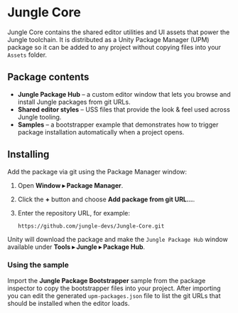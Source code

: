 # Jungle Core

Jungle Core contains the shared editor utilities and UI assets that power the Jungle toolchain.
It is distributed as a Unity Package Manager (UPM) package so it can be added to any project
without copying files into your `Assets` folder.

## Package contents

* **Jungle Package Hub** – a custom editor window that lets you browse and install Jungle
  packages from git URLs.
* **Shared editor styles** – USS files that provide the look & feel used across Jungle tooling.
* **Samples** – a bootstrapper example that demonstrates how to trigger package installation
  automatically when a project opens.

## Installing

Add the package via git using the Package Manager window:

1. Open **Window ▸ Package Manager**.
2. Click the **+** button and choose **Add package from git URL…**.
3. Enter the repository URL, for example:

   ```text
   https://github.com/jungle-devs/Jungle-Core.git
   ```

Unity will download the package and make the `Jungle Package Hub` window available under
**Tools ▸ Jungle ▸ Package Hub**.

### Using the sample

Import the **Jungle Package Bootstrapper** sample from the package inspector to copy the
bootstrapper files into your project. After importing you can edit the generated
`upm-packages.json` file to list the git URLs that should be installed when the editor loads.
